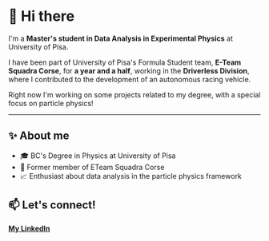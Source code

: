 # 👋 Hi there

I'm a **Master's student in Data Analysis in Experimental Physics** at University of Pisa.

I have been part of University of Pisa's Formula Student team, **E-Team Squadra Corse**, for **a year and a half**, working in the **Driverless Division**, where I contributed to the development of an autonomous racing vehicle.

Right now I'm working on some projects related to my degree, with a special focus on particle physics!

---
## ✨ About me

- 🎓 BC's Degree in Physics at University of Pisa
- 🚗 Former member of ETeam Squadra Corse
- 📈 Enthusiast about data analysis in the particle physics framework

<!---

## 📈 GitHub Stats

<p align="left">
  <img src="https://github-readme-stats.vercel.app/api/top-langs/?username=MatildeBattisti&layout=compact&theme=tokyonight" alt="Top languages" height="160"/>
</p>

--->

## 📫 Let's connect!

**[My LinkedIn](www.linkedin.com/in/matilde-battisti)**

<!--
**MatildeBattisti/MatildeBattisti** is a ✨ _special_ ✨ repository because its `README.md` (this file) appears on your GitHub profile.

Here are some ideas to get you started:

- 🔭 I’m currently working on ...
- 🌱 I’m currently learning ...
- 👯 I’m looking to collaborate on ...
- 🤔 I’m looking for help with ...
- 💬 Ask me about ...
- 📫 How to reach me: ...
- 😄 Pronouns: ...
- ⚡ Fun fact: ...
-->
